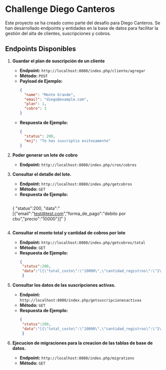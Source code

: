 # Challenge Diego Canteros

Este proyecto se ha creado como parte del desafío para Diego Canteros. Se han desarrollado endpoints y entidades en la base de datos para facilitar la gestión del alta de clientes, suscripciones y cobros.

## Endpoints Disponibles

1. **Guardar el plan de suscripción de un cliente**
   - **Endpoint:** `http://localhost:8080/index.php/cliente/agregar`
   - **Método:** `POST`
   - **Payload de Ejemplo:**
     ```json
     {
       "name": "Monte Grande",
       "email": "diego@example.com",
       "plan": 1,
       "cobro": 1
     }
     ```
   - **Respuesta de Ejemplo:**
     ```json
     {
       "status": 200,
       "msj": "Te has suscriptio exitosamente"
     }
     ```

2. **Poder generar un lote de cobro**
   - **Endpoint:** `http://localhost:8080/index.php/cron/cobros`

3. **Consultar el detalle del lote.**
   - **Endpoint:** `http://localhost:8080/index.php/getcobros`
   - **Método:** `GET`
   - **Respuesta de Ejemplo:**
     ```json
    {
      "status":200,
      "data":"[{\"email\":\"test@test.com\",\"forma_de_pago\":\"debito por cbu\",\"precio\":\"10000\"}]"
      }
     ```

4. **Consultar el monto total y cantidad de cobros por lote**
   - **Endpoint:** `http://localhost:8080/index.php/getcobros/total`
   - **Método:** `GET`
   - **Respuesta de Ejemplo:**
     ```json
     {
      "status":200,
      "data":"[{\"total_costo\":\"10000\",\"cantidad_registros\":\"1\"}]"
      }
     ```

5. **Consultar los datos de las suscripciones activas.**
   - **Endpoint:** `http://localhost:8080/index.php/getsuscripcionesactivas`
   - **Método:** `GET`
   - **Respuesta de Ejemplo:**
     ```json
     {
      "status":200,
      "data":"[{\"total_costo\":\"10000\",\"cantidad_registros\":\"1\"}]"
      }
     ```

6. **Ejecucion de migraciones para la creacion de las tablas de base de datos.**
   - **Endpoint:** `http://localhost:8080/index.php/migrations`
   - **Método:** `GET`

